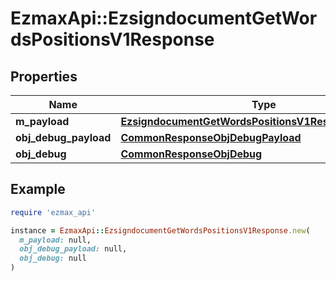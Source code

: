 # EzmaxApi::EzsigndocumentGetWordsPositionsV1Response

## Properties

| Name | Type | Description | Notes |
| ---- | ---- | ----------- | ----- |
| **m_payload** | [**EzsigndocumentGetWordsPositionsV1ResponseMPayload**](EzsigndocumentGetWordsPositionsV1ResponseMPayload.md) |  |  |
| **obj_debug_payload** | [**CommonResponseObjDebugPayload**](CommonResponseObjDebugPayload.md) |  | [optional] |
| **obj_debug** | [**CommonResponseObjDebug**](CommonResponseObjDebug.md) |  | [optional] |

## Example

```ruby
require 'ezmax_api'

instance = EzmaxApi::EzsigndocumentGetWordsPositionsV1Response.new(
  m_payload: null,
  obj_debug_payload: null,
  obj_debug: null
)
```

